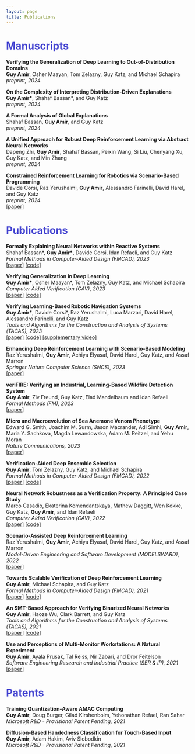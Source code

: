 ```yaml
---
layout: page
title: Publications
---
```


<h1 style="color:#4646D1"> <b> Manuscripts </b> </h1>


<p><strong>Verifying the Generalization of Deep Learning to Out-of-Distribution Domains</strong><br />
<strong>Guy Amir</strong>, Osher Maayan, Tom Zelazny, Guy Katz, and Michael Schapira<br />
<em>preprint, 2024</em>  <br /></p> 


<p><strong>On the Complexity of Interpreting Distribution-Driven Explanations</strong><br />
<strong>Guy Amir*</strong>, Shahaf Bassan*, and Guy Katz<br />
<em>preprint, 2024</em>  <br /></p> 


<p><strong>A Formal Analysis of Global Explanations</strong><br />
Shahaf Bassan, <strong>Guy Amir</strong>, and Guy Katz<br />
<em>preprint, 2024</em>  <br /></p> 


<p><strong>A Unified Approach for Robust Deep Reinforcement Learning via Abstract Neural Networks</strong><br />
Dapeng Zhi, <strong>Guy Amir</strong>, Shahaf Bassan, Peixin Wang, Si Liu, Chenyang Xu, Guy Katz, and Min Zhang<br />
<em>preprint, 2024</em>  <br /></p> 


<p><strong>Constrained Reinforcement Learning for Robotics via Scenario-Based Programming</strong><br />
Davide Corsi, Raz Yerushalmi, <strong>Guy Amir</strong>, Alessandro Farinelli, David Harel, and Guy Katz<br />
<em>preprint, 2024</em>  <br />
<a href="https://arxiv.org/abs/2206.09603" target="_blank">[paper]</a> </p>



<h1 style="color:#4646D1"> <b> Publications </b> </h1>

<p><strong>Formally Explaining Neural Networks within Reactive Systems</strong><br />
Shahaf Bassan*, <strong>Guy Amir*</strong>, Davide Corsi, Idan Refaeli, and Guy Katz<br />
<em>Formal Methods in Computer-Aided Design (FMCAD), 2023</em>    <br />
<a href="https://arxiv.org/abs/2308.00143" target="_blank">[paper]</a> <a href="https://zenodo.org/record/8197762" target="_blank">[code]</a></p>		


<p><strong>Verifying Generalization in Deep Learning</strong><br />
<strong>Guy Amir*</strong>, Osher Maayan*, Tom Zelazny, Guy Katz, and Michael Schapira<br />
<em>Computer Aided Verification (CAV), 2023</em>  <br />
<a href="https://arxiv.org/abs/2302.05745" target="_blank">[paper]</a> <a href="https://zenodo.org/record/7884514#.ZFAydHZBy3A" target="_blank">[code]</a></p>





<p><strong>Verifying Learning-Based Robotic Navigation Systems</strong><br />
<strong>Guy Amir*</strong>, Davide Corsi*, Raz Yerushalmi, Luca Marzari, David Harel, Alessandro Farinelli, and Guy Katz<br />
<em>Tools and Algorithms for the Construction and Analysis of Systems (TACAS), 2023</em>  <br />
<a href="https://arxiv.org/abs/2205.13536" target="_blank">[paper]</a> <a href="https://zenodo.org/record/7479970" target="_blank">[code]</a> <a href="https://youtu.be/QIZqOgxLkAE" target="_blank">[supplementary video]</a></p> 


<p><strong>Enhancing Deep Reinforcement Learning with Scenario-Based Modeling</strong><br />
Raz Yerushalmi, <strong>Guy Amir</strong>, Achiya Elyasaf, David Harel, Guy Katz, and Assaf Marron<br />
<em>Springer Nature Computer Science (SNCS), 2023</em>  <br />
<a href="https://link.springer.com/article/10.1007/s42979-022-01575-2" target="_blank">[paper]</a> </p>


<p><strong>veriFIRE: Verifying an Industrial, Learning-Based Wildfire Detection System</strong><br />
<strong>Guy Amir</strong>, Ziv Freund, Guy Katz, Elad Mandelbaum and Idan Refaeli<br />
<em>Formal Methods (FM), 2023</em>  <br />
<a href="https://arxiv.org/abs/2212.03287" target="_blank">[paper]</a> </p>


<p><strong>Micro and Macroevolution of Sea Anemone Venom Phenotype</strong><br />
Edward G. Smith, Joachim M. Surm, Jason Macrander, Adi Simhi, <strong>Guy Amir</strong>, Maria Y. Sachkova, Magda Lewandowska, Adam M. Reitzel, and Yehu Moran<br />
<em>Nature Communications, 2023</em>  <br />
<a href="https://www.nature.com/articles/s41467-023-35794-9" target="_blank">[paper]</a> </p>


<p><strong>Verification-Aided Deep Ensemble Selection</strong><br />
<strong>Guy Amir</strong>, Tom Zelazny, Guy Katz, and Michael Schapira<br />
<em>Formal Methods in Computer-Aided Design (FMCAD), 2022</em>  <br />
<a href="https://arxiv.org/abs/2202.03898" target="_blank">[paper]</a> <a href="https://zenodo.org/record/6557083#.YpPYnKhBxPY" target="_blank">[code]</a></p>



<p><strong>Neural Network Robustness as a Verification Property: A Principled Case Study</strong><br />
Marco Casadio, Ekaterina Komendantskaya, Mathew Daggitt, Wen Kokke, Guy Katz, <strong>Guy Amir</strong>, and Idan Refaeli<br />
<em>Computer Aided Verification (CAV), 2022</em>  <br />
<a href="https://arxiv.org/abs/2104.01396" target="_blank">[paper]</a> <a href="https://github.com/aisec-private/training-with-constraints" target="_blank">[code]</a></p>



<p><strong>Scenario-Assisted Deep Reinforcement Learning</strong><br />
Raz Yerushalmi, <strong>Guy Amir</strong>, Achiya Elyasaf, David Harel, Guy Katz, and Assaf Marron<br />
<em>Model-Driven Engineering and Software Development (MODELSWARD), 2022</em>  <br />
<a href="https://www.katz-lab.com/_files/ugd/e8497d_fce1c21cebb743959e1003c6c41eaab8.pdf" target="_blank">[paper]</a> </p>



<p><strong>Towards Scalable Verification of Deep Reinforcement Learning</strong><br />
<strong>Guy Amir</strong>, Michael Schapira, and Guy Katz<br />
<em>Formal Methods in Computer-Aided Design (FMCAD), 2021</em>  <br />
<a href="https://827193a1-9da3-43a4-95c8-2d597121b1ef.filesusr.com/ugd/e8497d_9815de1fd7894399836d28a30daa5369.pdf" target="_blank">[paper]</a> <a href="https://zenodo.org/record/4769612#.YpPUpahBxPY" target="_blank">[code]</a></p>



<p><strong>An SMT-Based Approach for Verifying Binarized Neural Networks</strong><br />
<strong>Guy Amir</strong>, Haoze Wu, Clark Barrett, and Guy Katz<br />
<em>Tools and Algorithms for the Construction and Analysis of Systems (TACAS), 2021</em>  <br />
<a href="https://827193a1-9da3-43a4-95c8-2d597121b1ef.filesusr.com/ugd/e8497d_33aa3f89cb494f25a06310e283435ff2.pdf" target="_blank">[paper]</a> <a href="https://drive.google.com/file/d/1Rg4HUoi29i8GLZl3vPDKv3a3Ihq4gEpG/view?usp=sharing" target="_blank">[code]</a></p>



<p><strong>Use and Perceptions of Multi-Monitor Workstations: A Natural Experiment</strong><br />
<strong>Guy Amir</strong>, Ayala Prusak, Tal Reiss, Nir Zabari, and Dror Feitelson<br />
<em>Software Engineering Research and Industrial Practice (SER & IP), 2021</em>  <br />
<a href="https://arxiv.org/pdf/2103.13198.pdf" target="_blank">[paper]</a> </p>

<h1 style="color:#4646D1"> <b> Patents </b> </h1>

<p><strong>Training Quantization-Aware AMAC Computing</strong><br />
<strong>Guy Amir</strong>, Doug Burger, Gilad Kirshenboim, Yehonathan Refael, Ran Sahar<br />
<em>Microsoft R&D - Provisional Patent Pending, 2021</em>


<p><strong>Diffusion-Based Handedness Classification for Touch-Based Input</strong><br />
<strong>Guy Amir</strong>, Adam Hakim, Aviv Slobodkin<br />
<em>Microsoft R&D - Provisional Patent Pending, 2021</em>


